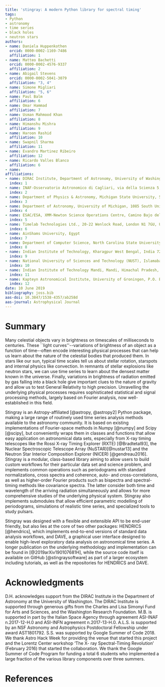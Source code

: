 ```yaml
---
title: 'stingray: A modern Python library for spectral timing'
tags:
- Python
- astronomy
- time series
- black holes
- neutron stars
authors:
- name: Daniela Huppenkothen
  orcid: 0000-0002-1169-7486
  affiliation: 1
- name: Matteo Bachetti
  orcid: 0000-0002-4576-9337
  affiliation: 2
- name: Abigail Stevens
  orcid: 0000-0002-5041-3079
  affiliation: "3, 4"
- name: Simone Migliari
  affiliation: "5, 6"
- name: Paul Balm
  affiliation: 6
- name: Omar Hammad
  affiliation: 7
- name: Usman Mahmood Khan
  affiliation: 8
- name: Himanshu Mishra
  affiliation: 9
- name: Haroon Rashid
  affiliation: 10
- name: Swapnil Sharma
  affiliation: 11
- name: Evandro Martinez Ribeiro
  affiliation: 12
- name: Ricardo Valles Blanco
  affiliation: 6
- name: 
affiliations:
- name: DIRAC Institute, Department of Astronomy, University of Washington, 3910 15th Ave NE, Seattle, WA 98195
  index: 1
- name: INAF-Osservatorio Astronomico di Cagliari, via della Scienza 5, I-09047 Selargius (CA), Italy
  index: 2
- name: Department of Physics & Astronomy, Michigan State University, 567 Wilson Road, East Lansing, MI 48824, USA
  index: 3
- name: Department of Astronomy, University of Michigan, 1085 South University Avenue, Ann Arbor, MI 48109, USA
  index: 4
- name: ESAC/ESA, XMM-Newton Science Operations Centre, Camino Bajo del Castillo s/n, Urb. Villafranca del Castillo, 28692, Villanueva de la Caada, Madrid, Spain
  index: 5
- name: Timelab Technologies Ltd., 20-22 Wenlock Road, London N1 7GU, United Kingdom
  index: 6
- name: AinShams University, Egypt
  index: 7
- name: Department of Computer Science, North Carolina State University, Raleigh, USA
  index: 8
- name: Indian Institute of Technology, Kharagpur West Bengal, India 721302
  index: 9
- name: National University of Sciences and Technology (NUST), Islamabad 44000, Pakistan
  index: 10
- name: Indian Institute of Technology Mandi, Mandi, Himachal Pradesh, India
  index: 11
- name: Kapteyn Astronomical Institute, University of Groningen, P.O. Box 800, NL-9700 AV Groningen, The Netherlands
  index: 12
date: 10 June 2019
bibliography: joss.bib
aas-doi: 10.3847/1538-4357/ab258d
aas-journal: Astrophysical Journal
---
```


# Summary

Many celestial objects vary in brightness on timescales of milliseconds to centuries. These ``light curves''--variations of brightness of an object as a function of time--often encode interesting physical processes that can help us learn about the nature of the celestial bodies that produced them.
In stars like our sun, typical time scales tell us about stellar rotation, starspots and internal physics like convection. In remnants of stellar explosions like neutron stars, we can use time series to learn about the densest matter known in the universe. Finally, variations in brightness of radiation emitted by gas falling into a black hole give important clues to the nature of gravity and allow us to test General Relativity to high precision.
Unravelling the underlying physical processes requires sophisticated statistical and signal processing methods, largely based on Fourier analysis, now well-established in this field.

Stingray is an Astropy-affiliated [@astropy, @astropy2] Python package, making a large range of routinely used time series analysis methods available to the astronomy community. It is based on existing implementations of Fourier-space methods in Numpy [@numpy] and Scipy [@scipy], but conveniently wraps them in classes and functions that allow easy application on astronomical data sets, especially from X-ray timing telescopes like the Rossi X-ray Timing Explorer (RXTE) [@Bradtetal93], the Nuclear Spectroscopic Telescope Array (NuSTAR)[@nustar13] and the Neutron Star Interior Composition Explorer (NICER) [@gendreau2016].  
Stingray is a modular, class-based library aiming to allow users to build custom workflows for their particular data set and science problem, and implements common operations such as periodograms with standard normalizations, cross spectra and coherence, auto- and cross-correlations, as well as higher-order Fourier products such as bispectra and spectral-timing methods like covariance spectra. The latter consider both time and wavelength of the arriving radiation simultaneously and allows for more comprehensive studies of the underlying physical system. Stingray also implements submodules that allow efficient parametric modelling of periodograms, simulations of realistic time series, and specialized tools to study pulsars.

Stingray was designed with a flexible and extensible API to be end-user friendly, but also lies at the core of two other packages: HENDRICS [@hendrics], which implements end-to-end versions of standard data analysis workflows, and DAVE, a graphical user interface designed to enable high-level exploratory data analysis on astronomical time series. A longer publication on the underlying methodology and implementation can be found in [@2019arXiv190107681H], while the source code itself is available on GitHub [@stingraysoftware] as part of a larger ecosystem including tutorials, as well as the repositories for HENDRICS and DAVE.


# Acknowledgments
D.H. acknowledges support from the DIRAC Institute in the Department of Astronomy at the University of Washington. The DIRAC Institute is supported through generous gifts from the Charles and Lisa Simonyi Fund for Arts and Sciences, and the Washington Research Foundation. M.B. is supported in part by the Italian Space Agency through agreement ASI-INAF n.2017-12-H.0 and ASI-INFN agreement n.2017-13-H.0. A.L.S. is supported by an NSF Astronomy and Astrophysics Postdoctoral Fellowship under award AST1801792. S.S. was supported by Google Summer of Code 2018. We thank Astro Hack Week for providing the venue that started this project and the Lorentz Center workshop ‘The X- ray Spectral-Timing Revolution’ (February 2016) that started the collaboration. We thank the Google Summer of Code Program for funding a total 6 students who implemented a large fraction of the various library components over three summers.

# References
